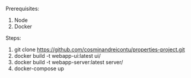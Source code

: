 Prerequisites:
1. Node 
2. Docker

Steps:
1. git clone https://github.com/cosminandreicontu/properties-project.git
2. docker build -t webapp-ui:latest ui/
3. docker build -t webapp-server:latest server/
4. docker-compose up
